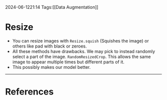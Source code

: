 2024-06-1221:14
Tags:[[Data Augmentation]]
# Resize

- You can resize images with `Resize.squish` (Squishes the image) or others like pad with black or zeroes.
- All these methods have drawbacks. We may pick to instead randomly select a part of the image. `RandomResizedCrop`. This allows the same image to appear multiple times but different parts of it.
- This possibly makes our model better.



---
# References
